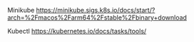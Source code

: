 Minikube
https://minikube.sigs.k8s.io/docs/start/?arch=%2Fmacos%2Farm64%2Fstable%2Fbinary+download




Kubectl
https://kubernetes.io/docs/tasks/tools/